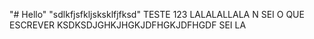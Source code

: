 "# Hello" 
"sdlkfjsfkljsksklfjfksd" 
TESTE 123 LALALALLALA N SEI O QUE ESCREVER 
KSDKSDJGHKJHGKJDFHGKJDFHGDF SEI LA 
